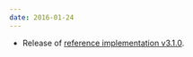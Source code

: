 ```yaml
---
date: 2016-01-24
---
```

<ul>
  <li>Release of <a href="https://github.com/patternfly/patternfly/releases/tag/v3.1.0" title="PatternFly reference implementation v3.1.0 on Github">reference implementation v3.1.0</a>.</li>
</ul>
